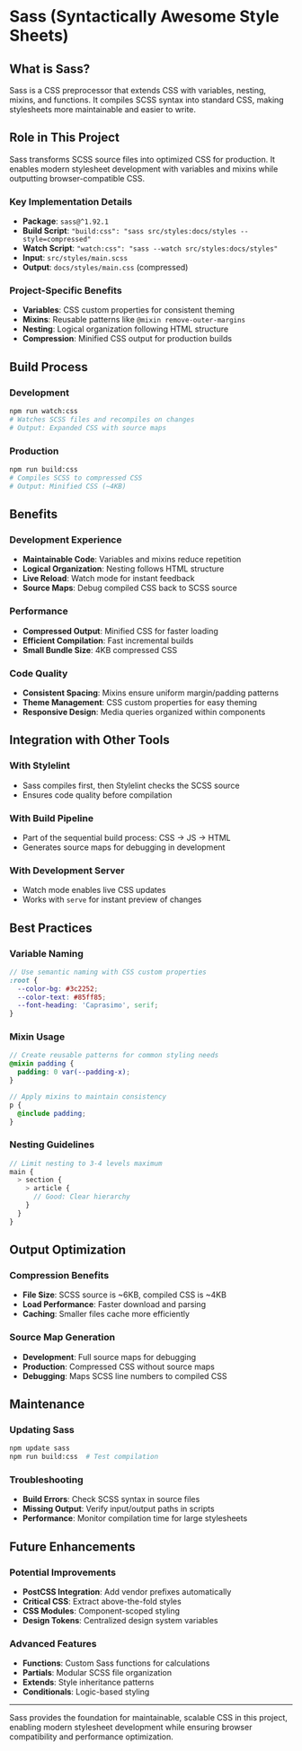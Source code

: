 # Sass (Syntactically Awesome Style Sheets)

## What is Sass?

Sass is a CSS preprocessor that extends CSS with variables, nesting, mixins, and
functions. It compiles SCSS syntax into standard CSS, making stylesheets more
maintainable and easier to write.

## Role in This Project

Sass transforms SCSS source files into optimized CSS for production. It enables
modern stylesheet development with variables and mixins while outputting
browser-compatible CSS.

### Key Implementation Details

- **Package**: `sass@^1.92.1`
- **Build Script**:
  `"build:css": "sass src/styles:docs/styles --style=compressed"`
- **Watch Script**: `"watch:css": "sass --watch src/styles:docs/styles"`
- **Input**: `src/styles/main.scss`
- **Output**: `docs/styles/main.css` (compressed)

### Project-Specific Benefits

- **Variables**: CSS custom properties for consistent theming
- **Mixins**: Reusable patterns like `@mixin remove-outer-margins`
- **Nesting**: Logical organization following HTML structure
- **Compression**: Minified CSS output for production builds

## Build Process

### Development

```bash
npm run watch:css
# Watches SCSS files and recompiles on changes
# Output: Expanded CSS with source maps
```

### Production

```bash
npm run build:css
# Compiles SCSS to compressed CSS
# Output: Minified CSS (~4KB)
```

## Benefits

### Development Experience

- **Maintainable Code**: Variables and mixins reduce repetition
- **Logical Organization**: Nesting follows HTML structure
- **Live Reload**: Watch mode for instant feedback
- **Source Maps**: Debug compiled CSS back to SCSS source

### Performance

- **Compressed Output**: Minified CSS for faster loading
- **Efficient Compilation**: Fast incremental builds
- **Small Bundle Size**: 4KB compressed CSS

### Code Quality

- **Consistent Spacing**: Mixins ensure uniform margin/padding patterns
- **Theme Management**: CSS custom properties for easy theming
- **Responsive Design**: Media queries organized within components

## Integration with Other Tools

### With Stylelint

- Sass compiles first, then Stylelint checks the SCSS source
- Ensures code quality before compilation

### With Build Pipeline

- Part of the sequential build process: CSS → JS → HTML
- Generates source maps for debugging in development

### With Development Server

- Watch mode enables live CSS updates
- Works with `serve` for instant preview of changes

## Best Practices

### Variable Naming

```scss
// Use semantic naming with CSS custom properties
:root {
  --color-bg: #3c2252;
  --color-text: #85ff85;
  --font-heading: 'Caprasimo', serif;
}
```

### Mixin Usage

```scss
// Create reusable patterns for common styling needs
@mixin padding {
  padding: 0 var(--padding-x);
}

// Apply mixins to maintain consistency
p {
  @include padding;
}
```

### Nesting Guidelines

```scss
// Limit nesting to 3-4 levels maximum
main {
  > section {
    > article {
      // Good: Clear hierarchy
    }
  }
}
```

## Output Optimization

### Compression Benefits

- **File Size**: SCSS source is ~6KB, compiled CSS is ~4KB
- **Load Performance**: Faster download and parsing
- **Caching**: Smaller files cache more efficiently

### Source Map Generation

- **Development**: Full source maps for debugging
- **Production**: Compressed CSS without source maps
- **Debugging**: Maps SCSS line numbers to compiled CSS

## Maintenance

### Updating Sass

```bash
npm update sass
npm run build:css  # Test compilation
```

### Troubleshooting

- **Build Errors**: Check SCSS syntax in source files
- **Missing Output**: Verify input/output paths in scripts
- **Performance**: Monitor compilation time for large stylesheets

## Future Enhancements

### Potential Improvements

- **PostCSS Integration**: Add vendor prefixes automatically
- **Critical CSS**: Extract above-the-fold styles
- **CSS Modules**: Component-scoped styling
- **Design Tokens**: Centralized design system variables

### Advanced Features

- **Functions**: Custom Sass functions for calculations
- **Partials**: Modular SCSS file organization
- **Extends**: Style inheritance patterns
- **Conditionals**: Logic-based styling

---

Sass provides the foundation for maintainable, scalable CSS in this project,
enabling modern stylesheet development while ensuring browser compatibility and
performance optimization.
